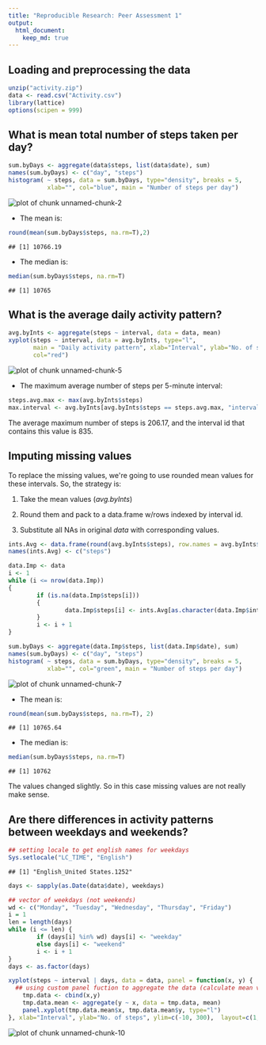 ```yaml
---
title: "Reproducible Research: Peer Assessment 1"
output: 
  html_document:
    keep_md: true
---
```


## Loading and preprocessing the data

```r
unzip("activity.zip")
data <- read.csv("Activity.csv")
library(lattice)
options(scipen = 999)
```


## What is mean total number of steps taken per day?

```r
sum.byDays <- aggregate(data$steps, list(data$date), sum)
names(sum.byDays) <- c("day", "steps")
histogram( ~ steps, data = sum.byDays, type="density", breaks = 5,
           xlab="", col="blue", main = "Number of steps per day")
```

![plot of chunk unnamed-chunk-2](figure/unnamed-chunk-2-1.png) 

- The mean is:

```r
round(mean(sum.byDays$steps, na.rm=T),2)
```

```
## [1] 10766.19
```
- The median is:

```r
median(sum.byDays$steps, na.rm=T)
```

```
## [1] 10765
```


## What is the average daily activity pattern?

```r
avg.byInts <- aggregate(steps ~ interval, data = data, mean)
xyplot(steps ~ interval, data = avg.byInts, type="l",
       main = "Daily activity pattern", xlab="Interval", ylab="No. of steps",
       col="red")
```

![plot of chunk unnamed-chunk-5](figure/unnamed-chunk-5-1.png) 

- The maximum average number of steps per 5-minute interval:

```r
steps.avg.max <- max(avg.byInts$steps)
max.interval <- avg.byInts[avg.byInts$steps == steps.avg.max, "interval"]
```

The average maximum number of steps is 206.17, and the interval id that contains this value is 835.

## Imputing missing values
To replace the missing values, we're going to use rounded mean values for these intervals.
So, the strategy is:

1. Take the mean values (_avg.byInts_)

2. Round them and pack to a data.frame w/rows indexed by interval id.

3. Substitute all NAs in original _data_ with corresponding values.

```r
ints.Avg <- data.frame(round(avg.byInts$steps), row.names = avg.byInts$interval)
names(ints.Avg) <- c("steps")

data.Imp <- data
i <- 1
while (i <= nrow(data.Imp))
{
        if (is.na(data.Imp$steps[i]))
        {
                data.Imp$steps[i] <- ints.Avg[as.character(data.Imp$interval[i]), "steps"]
        }
        i <- i + 1
}

sum.byDays <- aggregate(data.Imp$steps, list(data.Imp$date), sum)
names(sum.byDays) <- c("day", "steps")
histogram( ~ steps, data = sum.byDays, type="density", breaks = 5,
           xlab="", col="green", main = "Number of steps per day")
```

![plot of chunk unnamed-chunk-7](figure/unnamed-chunk-7-1.png) 

- The mean is:

```r
round(mean(sum.byDays$steps, na.rm=T), 2)
```

```
## [1] 10765.64
```

- The median is:

```r
median(sum.byDays$steps, na.rm=T)
```

```
## [1] 10762
```

The values changed slightly. So in this case missing values are not really make sense.

## Are there differences in activity patterns between weekdays and weekends?

```r
## setting locale to get english names for weekdays
Sys.setlocale("LC_TIME", "English")
```

```
## [1] "English_United States.1252"
```

```r
days <- sapply(as.Date(data$date), weekdays)

## vector of weekdays (not weekends)
wd <- c("Monday", "Tuesday", "Wednesday", "Thursday", "Friday")
i = 1
len = length(days)
while (i <= len) {
        if (days[i] %in% wd) days[i] <- "weekday"
        else days[i] <- "weekend"
        i <- i + 1
}
days <- as.factor(days)

xyplot(steps ~ interval | days, data = data, panel = function(x, y) {
  ## using custom panel fuction to aggregate the data (calculate mean values)
    tmp.data <- cbind(x,y)
    tmp.data.mean <- aggregate(y ~ x, data = tmp.data, mean)
    panel.xyplot(tmp.data.mean$x, tmp.data.mean$y, type="l")
}, xlab="Interval", ylab="No. of steps", ylim=c(-10, 300),  layout=c(1, 2))
```

![plot of chunk unnamed-chunk-10](figure/unnamed-chunk-10-1.png) 
